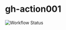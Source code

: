 # gh-action001


![Workflow Status](https://github.com/Shristi-Satvik/gh-action001/blob/main/.github/workflows/action1.yml/badge.svg?branch=main)
